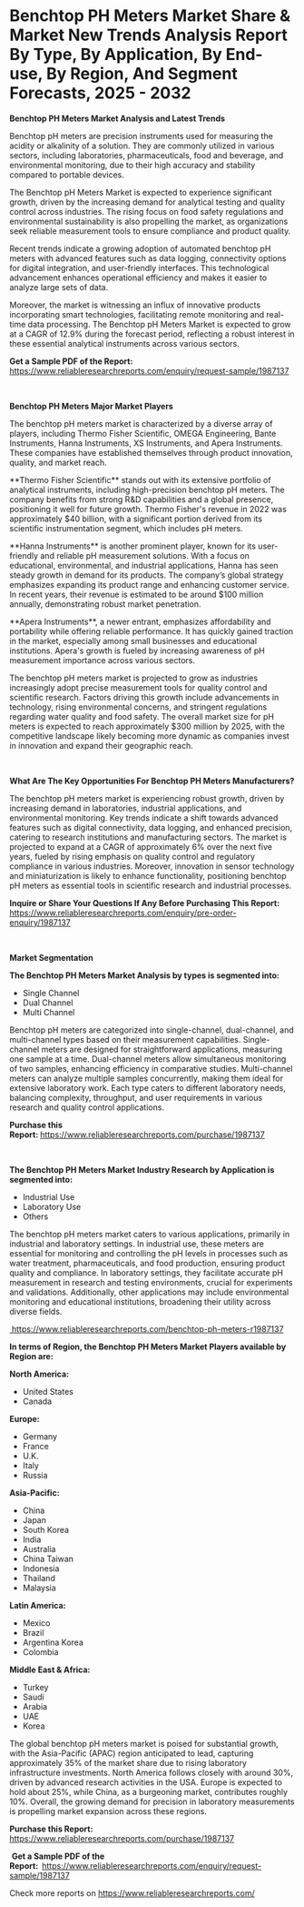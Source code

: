 <p><h1>Benchtop PH Meters Market Share & Market New Trends Analysis Report By Type, By Application, By End-use, By Region, And Segment Forecasts, 2025 - 2032</h1></p><p><strong>Benchtop PH Meters Market Analysis and Latest Trends</strong></p>
<p><p>Benchtop pH meters are precision instruments used for measuring the acidity or alkalinity of a solution. They are commonly utilized in various sectors, including laboratories, pharmaceuticals, food and beverage, and environmental monitoring, due to their high accuracy and stability compared to portable devices.</p><p>The Benchtop pH Meters Market is expected to experience significant growth, driven by the increasing demand for analytical testing and quality control across industries. The rising focus on food safety regulations and environmental sustainability is also propelling the market, as organizations seek reliable measurement tools to ensure compliance and product quality.</p><p>Recent trends indicate a growing adoption of automated benchtop pH meters with advanced features such as data logging, connectivity options for digital integration, and user-friendly interfaces. This technological advancement enhances operational efficiency and makes it easier to analyze large sets of data.</p><p>Moreover, the market is witnessing an influx of innovative products incorporating smart technologies, facilitating remote monitoring and real-time data processing. The Benchtop pH Meters Market is expected to grow at a CAGR of 12.9% during the forecast period, reflecting a robust interest in these essential analytical instruments across various sectors.</p></p>
<p><strong>Get a Sample PDF of the Report:&nbsp;</strong> <a href="https://www.reliableresearchreports.com/enquiry/request-sample/1987137?utm_campaign=2520&utm_medium=2&utm_source=Github&utm_content=ia&utm_term=20022025&utm_id=benchtop-ph-meters">https://www.reliableresearchreports.com/enquiry/request-sample/1987137</a></p>
<p>&nbsp;</p>
<p><strong>Benchtop PH Meters Major Market Players</strong></p>
<p><p>The benchtop pH meters market is characterized by a diverse array of players, including Thermo Fisher Scientific, OMEGA Engineering, Bante Instruments, Hanna Instruments, XS Instruments, and Apera Instruments. These companies have established themselves through product innovation, quality, and market reach.</p><p>**Thermo Fisher Scientific** stands out with its extensive portfolio of analytical instruments, including high-precision benchtop pH meters. The company benefits from strong R&D capabilities and a global presence, positioning it well for future growth. Thermo Fisher's revenue in 2022 was approximately $40 billion, with a significant portion derived from its scientific instrumentation segment, which includes pH meters.</p><p>**Hanna Instruments** is another prominent player, known for its user-friendly and reliable pH measurement solutions. With a focus on educational, environmental, and industrial applications, Hanna has seen steady growth in demand for its products. The company’s global strategy emphasizes expanding its product range and enhancing customer service. In recent years, their revenue is estimated to be around $100 million annually, demonstrating robust market penetration.</p><p>**Apera Instruments**, a newer entrant, emphasizes affordability and portability while offering reliable performance. It has quickly gained traction in the market, especially among small businesses and educational institutions. Apera's growth is fueled by increasing awareness of pH measurement importance across various sectors.</p><p>The benchtop pH meters market is projected to grow as industries increasingly adopt precise measurement tools for quality control and scientific research. Factors driving this growth include advancements in technology, rising environmental concerns, and stringent regulations regarding water quality and food safety. The overall market size for pH meters is expected to reach approximately $300 million by 2025, with the competitive landscape likely becoming more dynamic as companies invest in innovation and expand their geographic reach.</p></p>
<p>&nbsp;</p>
<p><strong>What Are The Key Opportunities For Benchtop PH Meters Manufacturers?</strong></p>
<p><p>The benchtop pH meters market is experiencing robust growth, driven by increasing demand in laboratories, industrial applications, and environmental monitoring. Key trends indicate a shift towards advanced features such as digital connectivity, data logging, and enhanced precision, catering to research institutions and manufacturing sectors. The market is projected to expand at a CAGR of approximately 6% over the next five years, fueled by rising emphasis on quality control and regulatory compliance in various industries. Moreover, innovation in sensor technology and miniaturization is likely to enhance functionality, positioning benchtop pH meters as essential tools in scientific research and industrial processes.</p></p>
<p><strong>Inquire or Share Your Questions If Any Before Purchasing This Report:</strong> <a href="https://www.reliableresearchreports.com/enquiry/pre-order-enquiry/1987137?utm_campaign=2520&utm_medium=2&utm_source=Github&utm_content=ia&utm_term=20022025&utm_id=benchtop-ph-meters">https://www.reliableresearchreports.com/enquiry/pre-order-enquiry/1987137</a></p>
<p>&nbsp;</p>
<p><strong>Market Segmentation</strong></p>
<p><strong>The Benchtop PH Meters Market Analysis by types is segmented into:</strong></p>
<p><ul><li>Single Channel</li><li>Dual Channel</li><li>Multi Channel</li></ul></p>
<p><p>Benchtop pH meters are categorized into single-channel, dual-channel, and multi-channel types based on their measurement capabilities. Single-channel meters are designed for straightforward applications, measuring one sample at a time. Dual-channel meters allow simultaneous monitoring of two samples, enhancing efficiency in comparative studies. Multi-channel meters can analyze multiple samples concurrently, making them ideal for extensive laboratory work. Each type caters to different laboratory needs, balancing complexity, throughput, and user requirements in various research and quality control applications.</p></p>
<p><strong>Purchase this Report:&nbsp;</strong><a href="https://www.reliableresearchreports.com/purchase/1987137?utm_campaign=2520&utm_medium=2&utm_source=Github&utm_content=ia&utm_term=20022025&utm_id=benchtop-ph-meters">https://www.reliableresearchreports.com/purchase/1987137</a></p>
<p>&nbsp;</p>
<p><strong>The Benchtop PH Meters Market Industry Research by Application is segmented into:</strong></p>
<p><ul><li>Industrial Use</li><li>Laboratory Use</li><li>Others</li></ul></p>
<p><p>The benchtop pH meters market caters to various applications, primarily in industrial and laboratory settings. In industrial use, these meters are essential for monitoring and controlling the pH levels in processes such as water treatment, pharmaceuticals, and food production, ensuring product quality and compliance. In laboratory settings, they facilitate accurate pH measurement in research and testing environments, crucial for experiments and validations. Additionally, other applications may include environmental monitoring and educational institutions, broadening their utility across diverse fields.</p></p>
<p><a href="https://www.reliableresearchreports.com/benchtop-ph-meters-r1987137?utm_campaign=2520&utm_medium=2&utm_source=Github&utm_content=ia&utm_term=20022025&utm_id=benchtop-ph-meters">&nbsp;https://www.reliableresearchreports.com/benchtop-ph-meters-r1987137</a></p>
<p><strong>In terms of Region, the Benchtop PH Meters Market Players available by Region are:</strong></p>
<p>
    <p> <strong> North America: </strong>
        <ul>
            <li>United States</li>
            <li>Canada</li>
        </ul>
        </p> 
    <p> <strong> Europe: </strong>
        <ul>
            <li>Germany</li>
            <li>France</li>
            <li>U.K.</li>
            <li>Italy</li>
            <li>Russia</li>
        </ul>
        </p> 
    <p> <strong> Asia-Pacific: </strong>
        <ul>
            <li>China</li>
            <li>Japan</li>
            <li>South Korea</li>
            <li>India</li>
            <li>Australia</li>
            <li>China Taiwan</li>
            <li>Indonesia</li>
            <li>Thailand</li>
            <li>Malaysia</li>
        </ul>
        </p> 
    <p> <strong> Latin America: </strong>
        <ul>
            <li>Mexico</li>
            <li>Brazil</li>
            <li>Argentina Korea</li>
            <li>Colombia</li>
        </ul>
        </p> 
    <p> <strong> Middle East & Africa: </strong>
        <ul>
            <li>Turkey</li>
            <li>Saudi</li>
            <li>Arabia</li>
            <li>UAE</li>
            <li>Korea</li>
        </ul>
    </p>
    </p>
<p><p>The global benchtop pH meters market is poised for substantial growth, with the Asia-Pacific (APAC) region anticipated to lead, capturing approximately 35% of the market share due to rising laboratory infrastructure investments. North America follows closely with around 30%, driven by advanced research activities in the USA. Europe is expected to hold about 25%, while China, as a burgeoning market, contributes roughly 10%. Overall, the growing demand for precision in laboratory measurements is propelling market expansion across these regions.</p></p>
<p><strong>Purchase this Report: </strong><a href="https://www.reliableresearchreports.com/purchase/1987137?utm_campaign=2520&utm_medium=2&utm_source=Github&utm_content=ia&utm_term=20022025&utm_id=benchtop-ph-meters">https://www.reliableresearchreports.com/purchase/1987137</a></p>
<p>&nbsp;<strong>Get a Sample PDF of the Report:&nbsp;&nbsp;</strong><a href="https://www.reliableresearchreports.com/enquiry/request-sample/1987137?utm_campaign=2520&utm_medium=2&utm_source=Github&utm_content=ia&utm_term=20022025&utm_id=benchtop-ph-meters">https://www.reliableresearchreports.com/enquiry/request-sample/1987137</a></p>
<p><strong></strong></p>
<p>Check more reports on <a href="https://www.reliableresearchreports.com/?utm_campaign=2520&utm_medium=2&utm_source=Github&utm_content=ia&utm_term=20022025&utm_id=benchtop-ph-meters">https://www.reliableresearchreports.com/</a></p>